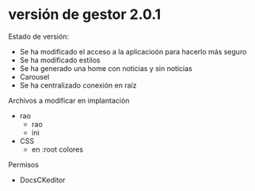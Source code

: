 <h1> versión de gestor 2.0.1 </h1>

<p>
Estado de versión:
<ul>
	<li>Se ha modificado el acceso a la aplicacioón para hacerlo más seguro</li>
	<li>Se ha modificado estilos </li>
	<li>Se ha generado una home con noticias y sin noticias</li>
	<li>Carousel</li>
	<li>Se ha centralizado conexión en raíz</li>
</ul>
</p>

<p>
Archivos a modificar en implantación 
<ul>
	<li>rao
		<ul>
			<li>rao</li>
			<li>ini</li>
		</ul>
	</li>
	<li>
		CSS
		<ul>
			<li>en :root colores</li>
		</ul>
	</li>
</ul>
</p>
<p>
Permisos
<ul>
	<li>DocsCKeditor</li>	
</ul>
</p>
